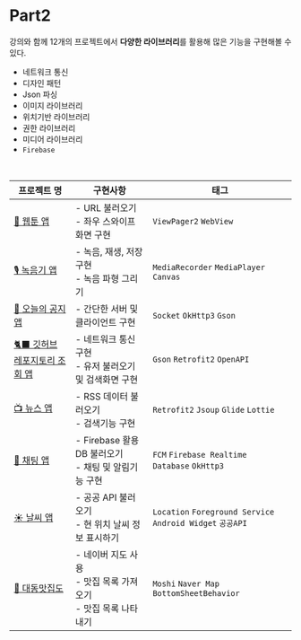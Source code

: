 # Part2
강의와 함께 12개의 프로젝트에서 **다양한 라이브러리**를 활용해 많은 기능을 구현해볼 수 있다.
- 네트워크 통신
- 디자인 패턴
- Json 파싱
- 이미지 라이브러리
- 위치기반 라이브러리
- 권한 라이브러리
- 미디어 라이브러리
- `Firebase`
<br>

| 프로젝트 명 | 구현사항 | 태그 |
| ---- | -------- | -------- |
| [🎨 웹툰 앱](https://github.com/sjunh812/fastcampus-android-bootcamp/tree/master/part2/chapter1) | - URL 불러오기<br>- 좌우 스와이프 화면 구현 | `ViewPager2` `WebView` | 
| [🎙 녹음기 앱](https://github.com/sjunh812/fastcampus-android-bootcamp/tree/master/part2/chapter2) | - 녹음, 재생, 저장 구현<br>- 녹음 파형 그리기 | `MediaRecorder` `MediaPlayer` `Canvas` |
| [📌 오늘의 공지 앱](https://github.com/sjunh812/fastcampus-android-bootcamp/tree/master/part2/chapter3) | - 간단한 서버 및 클라이언트 구현 | `Socket` `OkHttp3` `Gson` |
| [🐈‍⬛ 깃허브 레포지토리 조회 앱](https://github.com/sjunh812/fastcampus-android-bootcamp/tree/master/part2/chapter4) | - 네트워크 통신 구현<br>- 유저 불러오기 및 검색화면 구현 | `Gson` `Retrofit2` `OpenAPI` |
| [📺 뉴스 앱](https://github.com/sjunh812/fastcampus-android-bootcamp/tree/master/part2/chapter5) | - RSS 데이터 불러오기<br>- 검색기능 구현 | `Retrofit2` `Jsoup` `Glide` `Lottie` |
| [💬 채팅 앱](https://github.com/sjunh812/fastcampus-android-bootcamp/tree/master/part2/chapter6) | - Firebase 활용 DB 불러오기<br>- 채팅 및 알림기능 구현 | `FCM` `Firebase Realtime Database` `OkHttp3` |
| [☀️ 날씨 앱](https://github.com/sjunh812/fastcampus-android-bootcamp/tree/master/part2/chapter7) | - 공공 API 불러오기<br>- 현 위치 날씨 정보 표시하기 | `Location` `Foreground Service` `Android Widget` `공공API` |
| [🍴 대동맛집도](https://github.com/sjunh812/fastcampus-android-bootcamp/tree/master/part2/chapter8) | - 네이버 지도 사용<br>- 맛집 목록 가져오기<br>- 맛집 목록 나타내기 | `Moshi` `Naver Map` `BottomSheetBehavior` | 
